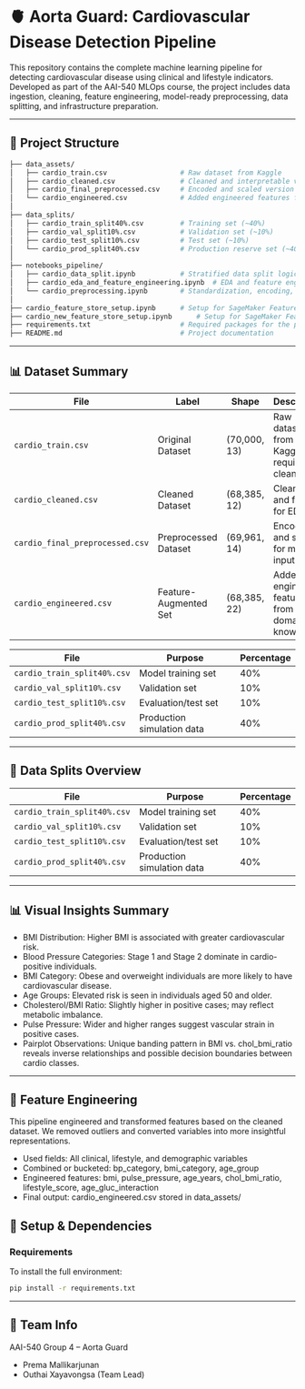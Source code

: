 
# 🫀 Aorta Guard: Cardiovascular Disease Detection Pipeline

This repository contains the complete machine learning pipeline for detecting cardiovascular disease using clinical and lifestyle indicators. Developed as part of the AAI-540 MLOps course, the project includes data ingestion, cleaning, feature engineering, model-ready preprocessing, data splitting, and infrastructure preparation.

---

## 📁 Project Structure

```bash
├── data_assets/
│   ├── cardio_train.csv                  # Raw dataset from Kaggle
│   ├── cardio_cleaned.csv                # Cleaned and interpretable version
│   ├── cardio_final_preprocessed.csv     # Encoded and scaled version for modeling
│   └── cardio_engineered.csv             # Added engineered features from domain knowledge
│
├── data_splits/
│   ├── cardio_train_split40%.csv         # Training set (~40%)
│   ├── cardio_val_split10%.csv           # Validation set (~10%)
│   ├── cardio_test_split10%.csv          # Test set (~10%)
│   └── cardio_prod_split40%.csv          # Production reserve set (~40%)
│
├── notebooks_pipeline/
│   ├── cardio_data_split.ipynb           # Stratified data split logic
│   ├── cardio_eda_and_feature_engineering.ipynb  # EDA and feature engineering
│   └── cardio_preprocessing.ipynb        # Standardization, encoding, export
│
├── cardio_feature_store_setup.ipynb      # Setup for SageMaker Feature Store - original data
├── cardio_new_feature_store_setup.ipynb      # Setup for SageMaker Feature Store - new cleaned features data
├── requirements.txt                      # Required packages for the pipeline
├── README.md                             # Project documentation
```
---
## 📊 Dataset Summary

| File                            | Label                 | Shape        | Description                                     |
| ------------------------------- | --------------------- | ------------ | ----------------------------------------------- |
| `cardio_train.csv`              | Original Dataset      | (70,000, 13) | Raw dataset from Kaggle; requires cleaning      |
| `cardio_cleaned.csv`            | Cleaned Dataset       | (68,385, 12) | Cleaned and filtered for EDA                    |
| `cardio_final_preprocessed.csv` | Preprocessed Dataset  | (69,961, 14) | Encoded and scaled for model input              |
| `cardio_engineered.csv`         | Feature-Augmented Set | (68,385, 22) | Added engineered features from domain knowledge |

| File                        | Purpose                    | Percentage |
| --------------------------- | -------------------------- | ---------- |
| `cardio_train_split40%.csv` | Model training set         | 40%        |
| `cardio_val_split10%.csv`   | Validation set             | 10%        |
| `cardio_test_split10%.csv`  | Evaluation/test set        | 10%        |
| `cardio_prod_split40%.csv`  | Production simulation data | 40%        |

---
## 🔀 Data Splits Overview
| File                        | Purpose                    | Percentage |
| --------------------------- | -------------------------- | ---------- |
| `cardio_train_split40%.csv` | Model training set         | 40%        |
| `cardio_val_split10%.csv`   | Validation set             | 10%        |
| `cardio_test_split10%.csv`  | Evaluation/test set        | 10%        |
| `cardio_prod_split40%.csv`  | Production simulation data | 40%        |

---
## 📊 Visual Insights Summary
* BMI Distribution: Higher BMI is associated with greater cardiovascular risk.
* Blood Pressure Categories: Stage 1 and Stage 2 dominate in cardio-positive individuals.
* BMI Category: Obese and overweight individuals are more likely to have cardiovascular disease.
* Age Groups: Elevated risk is seen in individuals aged 50 and older.
* Cholesterol/BMI Ratio: Slightly higher in positive cases; may reflect metabolic imbalance.
* Pulse Pressure: Wider and higher ranges suggest vascular strain in positive cases.
* Pairplot Observations: Unique banding pattern in BMI vs. chol_bmi_ratio reveals inverse relationships and possible decision boundaries between cardio classes.

---
## 🧠 Feature Engineering
This pipeline engineered and transformed features based on the cleaned dataset. We removed outliers and converted variables into more insightful representations.
* Used fields: All clinical, lifestyle, and demographic variables
* Combined or bucketed: bp_category, bmi_category, age_group
* Engineered features: bmi, pulse_pressure, age_years, chol_bmi_ratio, lifestyle_score, age_gluc_interaction
* Final output: cardio_engineered.csv stored in data_assets/

## 🧪 Setup & Dependencies
### Requirements
To install the full environment:
```bash
pip install -r requirements.txt
```
---
## 👥 Team Info
AAI-540 Group 4 – Aorta Guard
* Prema Mallikarjunan
* Outhai Xayavongsa (Team Lead)
